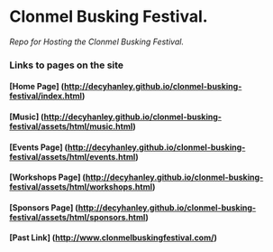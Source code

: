 # Clonmel Busking Festival.

*Repo for Hosting the Clonmel Busking Festival.*

### Links to pages on the site

#### [Home Page] (http://decyhanley.github.io/clonmel-busking-festival/index.html)
#### [Music] (http://decyhanley.github.io/clonmel-busking-festival/assets/html/music.html)
#### [Events Page] (http://decyhanley.github.io/clonmel-busking-festival/assets/html/events.html)
#### [Workshops Page] (http://decyhanley.github.io/clonmel-busking-festival/assets/html/workshops.html)
#### [Sponsors Page] (http://decyhanley.github.io/clonmel-busking-festival/assets/html/sponsors.html)
#### [Past Link] (http://www.clonmelbuskingfestival.com/)
